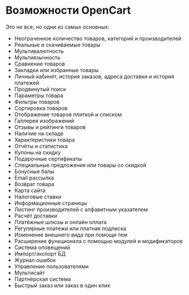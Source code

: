 # Возможности OpenCart

Это не все, но одни из самых основных:

* Неограченное количество товаров, категорий и производителей
* Реальные и скачиваемые товары
* Мультивалютность
* Мультиязычность
* Сравнение товаров
* Закладки или избранные товары
* Личный кабинет, история заказов, адреса доставки и история платежей
* Продвинутый поиск
* Параметры товара
* Фильтры товаров
* Сортировка товаров
* Отображение товаров плиткой и списком
* Галлерея изображений
* Отзывы и рейтинги товаров
* Наличие на складе
* Характеристики товара
* Отчёты и статистика
* Купоны на скидку
* Подарочные сертификаты
* Специальные предложения или товары со скидкой
* Бонусные балы
* Email рассылка
* Возврат товара
* Карта сайта
* Налоговые ставки
* Информационные страницы
* Листинг производителей с алфавитным указателем
* Расчёт доставки
* Платёжные шлюзы и онлайн оплата
* Регулярные платежи или платная подписка
* Изменение внешнего вида при помощи тем
* Расширение функционала с помощью модулей и модификаторов
* Система оповещений
* Импорт/экспорт БД
* Журнал ошибок
* Управление пользователями
* Мультисайт
* Партнёрская система
* Быстрый заказ или заказ в один клик